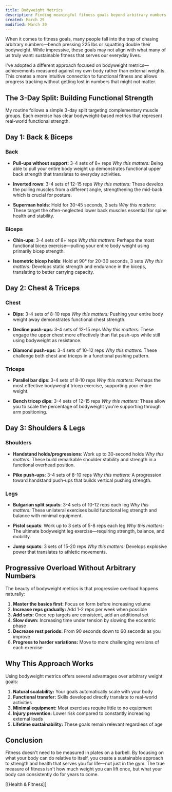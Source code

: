```yaml
---
title: Bodyweight Metrics 
description: Finding meaningful fitness goals beyond arbitrary numbers
created: March 29
modified: March 30
---
```


When it comes to fitness goals, many people fall into the trap of chasing arbitrary numbers—bench pressing 225 lbs or squatting double their bodyweight. While impressive, these goals may not align with what many of us truly want: sustainable fitness that serves our everyday lives.

I've adopted a different approach focused on bodyweight metrics—achievements measured against my own body rather than external weights. This creates a more intuitive connection to functional fitness and allows progress tracking without getting lost in numbers that might not matter.

## The 3-Day Split: Building Functional Strength

My routine follows a simple 3-day split targeting complementary muscle groups. Each exercise has clear bodyweight-based metrics that represent real-world functional strength.

## Day 1: Back & Biceps

### Back
- **Pull-ups without support**: 3-4 sets of 8+ reps
  *Why this matters:* Being able to pull your entire body weight up demonstrates functional upper back strength that translates to everyday activities.
  
- **Inverted rows**: 3-4 sets of 12-15 reps
  *Why this matters:* These develop the pulling muscles from a different angle, strengthening the mid-back which is crucial for posture.
  
- **Superman holds**: Hold for 30-45 seconds, 3 sets
  *Why this matters:* These target the often-neglected lower back muscles essential for spine health and stability.

### Biceps
- **Chin-ups**: 3-4 sets of 8+ reps
  *Why this matters:* Perhaps the most functional bicep exercise—pulling your entire body weight using primarily bicep strength.
  
- **Isometric bicep holds**: Hold at 90° for 20-30 seconds, 3 sets
  *Why this matters:* Develops static strength and endurance in the biceps, translating to better carrying capacity.

## Day 2: Chest & Triceps

### Chest
- **Dips**: 3-4 sets of 8-10 reps
  *Why this matters:* Pushing your entire body weight away demonstrates functional chest strength.
  
- **Decline push-ups**: 3-4 sets of 12-15 reps
  *Why this matters:* These engage the upper chest more effectively than flat push-ups while still using bodyweight as resistance.
  
- **Diamond push-ups**: 3-4 sets of 10-12 reps
  *Why this matters:* These challenge both chest and triceps in a functional pushing pattern.

### Triceps
- **Parallel bar dips**: 3-4 sets of 8-10 reps
  *Why this matters:* Perhaps the most effective bodyweight tricep exercise, supporting your entire weight.
  
- **Bench tricep dips**: 3-4 sets of 12-15 reps
  *Why this matters:* These allow you to scale the percentage of bodyweight you're supporting through arm positioning.

## Day 3: Shoulders & Legs

### Shoulders
- **Handstand holds/progressions**: Work up to 30-second holds
  *Why this matters:* These build remarkable shoulder stability and strength in a functional overhead position.
  
- **Pike push-ups**: 3-4 sets of 8-10 reps
  *Why this matters:* A progression toward handstand push-ups that builds vertical pushing strength.

### Legs
- **Bulgarian split squats**: 3-4 sets of 10-12 reps each leg
  *Why this matters:* These unilateral exercises build functional leg strength and balance with minimal equipment.
  
- **Pistol squats**: Work up to 3 sets of 5-8 reps each leg
  *Why this matters:* The ultimate bodyweight leg exercise—requiring strength, balance, and mobility.
  
- **Jump squats**: 3 sets of 15-20 reps
  *Why this matters:* Develops explosive power that translates to athletic movements.

## Progressive Overload Without Arbitrary Numbers

The beauty of bodyweight metrics is that progressive overload happens naturally:

1. **Master the basics first:** Focus on form before increasing volume
2. **Increase reps gradually:** Add 1-2 reps per week when possible
3. **Add sets:** Once rep targets are consistent, add an additional set
4. **Slow down:** Increasing time under tension by slowing the eccentric phase
5. **Decrease rest periods:** From 90 seconds down to 60 seconds as you improve
6. **Progress to harder variations:** Move to more challenging versions of each exercise

## Why This Approach Works

Using bodyweight metrics offers several advantages over arbitrary weight goals:

1. **Natural scalability:** Your goals automatically scale with your body
2. **Functional transfer:** Skills developed directly translate to real-world activities
3. **Minimal equipment:** Most exercises require little to no equipment
4. **Injury prevention:** Lower risk compared to constantly increasing external loads
5. **Lifetime sustainability:** These goals remain relevant regardless of age

## Conclusion

Fitness doesn't need to be measured in plates on a barbell. By focusing on what your body can do relative to itself, you create a sustainable approach to strength and health that serves you for life—not just in the gym. The true measure of fitness isn't how much weight you can lift once, but what your body can consistently do for years to come.

[[Health & Fitness]]